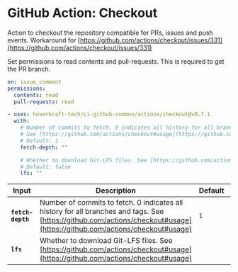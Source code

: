<!-- start title -->

# GitHub Action: Checkout

<!-- end title -->
<!-- start description -->

Action to checkout the repository compatible for PRs, issues and push events. Workaround for [https://github.com/actions/checkout/issues/331](https://github.com/actions/checkout/issues/331)

<!-- end description -->
<!-- start contents -->
<!-- end contents -->

Set permissions to read contents and pull-requests. This is required to get the PR branch.

```yaml
on: issue_comment
permissions:
  contents: read
  pull-requests: read
```

<!-- start usage -->

```yaml
- uses: hoverkraft-tech/ci-github-common/actions/checkout@v0.7.1
  with:
    # Number of commits to fetch. 0 indicates all history for all branches and tags.
    # See [https://github.com/actions/checkout#usage](https://github.com/actions/checkout#usage)
    # Default: 1
    fetch-depth: ""

    # Whether to download Git-LFS files. See [https://github.com/actions/checkout#usage](https://github.com/actions/checkout#usage)
    # Default: false
    lfs: ""
```

<!-- end usage -->
<!-- start inputs -->

| **Input**                    | **Description**                                                                                                                                                           | **Default**    | **Required** |
| ---------------------------- | ------------------------------------------------------------------------------------------------------------------------------------------------------------------------- | -------------- | ------------ |
| **<code>fetch-depth</code>** | Number of commits to fetch. 0 indicates all history for all branches and tags. See [https://github.com/actions/checkout#usage](https://github.com/actions/checkout#usage) | <code>1</code> | **false**    |
| **<code>lfs</code>**         | Whether to download Git-LFS files. See [https://github.com/actions/checkout#usage](https://github.com/actions/checkout#usage)                                             |                | **false**    |

<!-- end inputs -->
<!-- start outputs -->
<!-- end outputs -->
<!-- start [.github/ghadocs/examples/] -->
<!-- end [.github/ghadocs/examples/] -->
